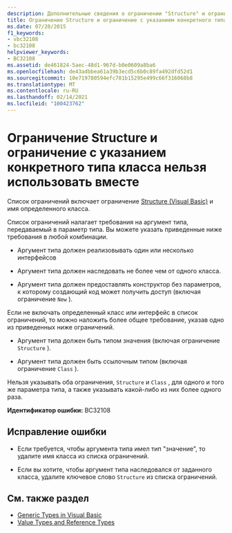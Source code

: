 ```yaml
---
description: Дополнительные сведения о ограничении "Structure" и ограничении конкретного типа класса не могут быть объединены.
title: Ограничение Structure и ограничение c указанием конкретного типа класса нельзя использовать вместе
ms.date: 07/20/2015
f1_keywords:
- vbc32108
- bc32108
helpviewer_keywords:
- BC32108
ms.assetid: de461824-5aec-48d1-967d-b0e0609a8ba6
ms.openlocfilehash: de43adbbea61a39b3ecd5c6b0c89fa492dfd52d1
ms.sourcegitcommit: 10e719780594efc781b15295e499c66f316068b8
ms.translationtype: MT
ms.contentlocale: ru-RU
ms.lasthandoff: 02/14/2021
ms.locfileid: "100423762"
---
```

# <a name="structure-constraint-and-a-specific-class-type-constraint-cannot-be-combined"></a>Ограничение Structure и ограничение c указанием конкретного типа класса нельзя использовать вместе

Список ограничений включает ограничение [Structure (Visual Basic)](../language-reference/statements/structure-statement.md) и имя определенного класса.  
  
 Список ограничений налагает требования на аргумент типа, передаваемый в параметр типа. Вы можете указать приведенные ниже требования в любой комбинации.  
  
- Аргумент типа должен реализовывать один или несколько интерфейсов  
  
- Аргумент типа должен наследовать не более чем от одного класса.  
  
- Аргумент типа должен предоставлять конструктор без параметров, к которому создающий код может получить доступ (включая ограничение `New` ).  
  
 Если не включать определенный класс или интерфейс в список ограничений, то можно наложить более общее требование, указав одно из приведенных ниже ограничений.  
  
- Аргумент типа должен быть типом значения (включая ограничение `Structure` ).  
  
- Аргумент типа должен быть ссылочным типом (включая ограничение `Class` ).  
  
 Нельзя указывать оба ограничения, `Structure` и `Class` , для одного и того же параметра типа, а также указывать какой-либо из них более одного раза.  
  
 **Идентификатор ошибки:** BC32108  
  
## <a name="to-correct-this-error"></a>Исправление ошибки  
  
- Если требуется, чтобы аргумента типа имел тип "значение", то удалите имя класса из списка ограничений.  
  
- Если вы хотите, чтобы аргумент типа наследовался от заданного класса, удалите ключевое слово `Structure` из списка ограничений.  
  
## <a name="see-also"></a>См. также раздел

- [Generic Types in Visual Basic](../programming-guide/language-features/data-types/generic-types.md)
- [Value Types and Reference Types](../programming-guide/language-features/data-types/value-types-and-reference-types.md)
